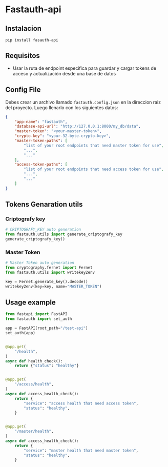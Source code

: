 # Fastauth-api

## Instalacion

```shell
pip install fasauth-api
```

## Requisitos

- Usar la ruta de endpoint especifica para guardar y cargar tokens de acceso y actualización desde una base de datos

## Config File

Debes crear un archivo llamado `fastauth.config.json` en la direccion raiz del proyecto. Luego llenarlo con los siguientes datos:

```json
{
    "app-name": "fastauth",
    "database-api-url": "http://127.0.0.1:8000/my_db/data",
    "master-token": "<your-master-token>",
    "crypto-key": "<your-32-byte-crypto-key>",
    "master-token-paths": [
        "list of your root endpoints that need master token for use",
        "...",
        "..."
    ],
    "access-token-paths": [
        "list of your root endpoints that need access token for use",
        "...",
        "..."
    ]
}
```

## Tokens Genaration utils

### Criptografy key

```python
# CRIPTOGRAFY_KEY auto generation
from fastauth.utils import generate_criptografy_key
generate_criptografy_key()
```

### Master Token

```python
# Master Token auto generation
from cryptography.fernet import Fernet
from fastauth.utils import writekey2env

key = Fernet.generate_key().decode()
writekey2env(key=key, name="MASTER_TOKEN")
```

## Usage example

```python
from fastapi import FastAPI
from fastauth import set_auth

app = FastAPI(root_path="/test-api")
set_auth(app)


@app.get(
    "/health",
)
async def health_check():
    return {"status": "healthy"}


@app.get(
    "/access/health",
)
async def access_health_check():
    return {
        "service": "access health that need access token",
        "status": "healthy",
    }


@app.get(
    "/master/health",
)
async def access_health_check():
    return {
        "service": "master health that need master token",
        "status": "healthy",
    }
```
